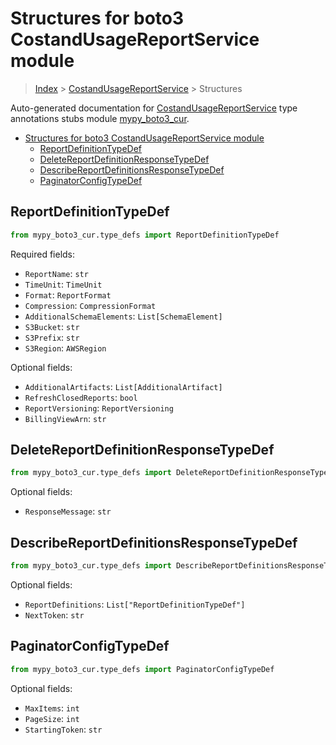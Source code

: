 # Structures for boto3 CostandUsageReportService module

> [Index](../index.md) > [CostandUsageReportService](./index.md) > Structures

Auto-generated documentation for [CostandUsageReportService](https://boto3.amazonaws.com/v1/documentation/api/latest/reference/services/cur.html#CostandUsageReportService)
type annotations stubs module [mypy_boto3_cur](https://pypi.org/project/mypy-boto3-cur/).

- [Structures for boto3 CostandUsageReportService module](#structures-for-boto3-costandusagereportservice-module)
  - [ReportDefinitionTypeDef](#reportdefinitiontypedef)
  - [DeleteReportDefinitionResponseTypeDef](#deletereportdefinitionresponsetypedef)
  - [DescribeReportDefinitionsResponseTypeDef](#describereportdefinitionsresponsetypedef)
  - [PaginatorConfigTypeDef](#paginatorconfigtypedef)

## ReportDefinitionTypeDef

```python
from mypy_boto3_cur.type_defs import ReportDefinitionTypeDef
```


Required fields:
- `ReportName`: `str`
- `TimeUnit`: `TimeUnit`
- `Format`: `ReportFormat`
- `Compression`: `CompressionFormat`
- `AdditionalSchemaElements`: `List[SchemaElement]`
- `S3Bucket`: `str`
- `S3Prefix`: `str`
- `S3Region`: `AWSRegion`



Optional fields:
- `AdditionalArtifacts`: `List[AdditionalArtifact]`
- `RefreshClosedReports`: `bool`
- `ReportVersioning`: `ReportVersioning`
- `BillingViewArn`: `str`


## DeleteReportDefinitionResponseTypeDef

```python
from mypy_boto3_cur.type_defs import DeleteReportDefinitionResponseTypeDef
```




Optional fields:
- `ResponseMessage`: `str`


## DescribeReportDefinitionsResponseTypeDef

```python
from mypy_boto3_cur.type_defs import DescribeReportDefinitionsResponseTypeDef
```




Optional fields:
- `ReportDefinitions`: `List["ReportDefinitionTypeDef"]`
- `NextToken`: `str`


## PaginatorConfigTypeDef

```python
from mypy_boto3_cur.type_defs import PaginatorConfigTypeDef
```




Optional fields:
- `MaxItems`: `int`
- `PageSize`: `int`
- `StartingToken`: `str`

